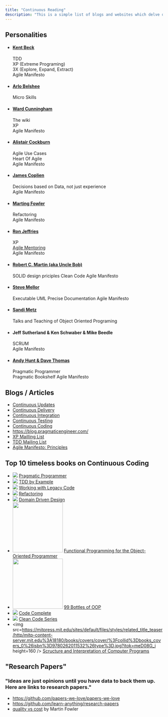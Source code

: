 ```yaml
---
title: "Continuous Reading"
description: "This is a simple list of blogs and websites which delve deeper into the concepts of Continuous Coding by various other names"
---
```


## Personalities

- ####  [Kent Beck](https://www.linkedin.com/in/kentbeck/)
    TDD  
    XP (Extreme Programing)  
    3X (Explore, Expand, Extract)  
    Agile Manifesto  
- ####  [Arlo Belshee](http://arlobelshee.com/)
    Micro Skills  
- ####  [Ward Cunningham](https://wiki.c2.com)
    The wiki  
    XP  
    Agile Manifesto  
 - ####  [Alistair Cockburn](https://heartofagile.com/)
    Agile Use Cases    
    Heart Of Agile  
    Agile Manifesto  
- ####  [James Coplien](https://sites.google.com/a/gertrudandcope.com/www/)
    Decisions based on Data, not just experience  
    Agile Manifesto  
- ####  [Marting Fowler](https://martinfowler.com/)
    Refactoring  
    Agile Manifesto  
- ####  [Ron Jeffries](https://ronjeffries.com/)
   XP  
   [Agile Mentoring](https://www.agilementoring.com/)  
   Agile Manifesto  
- ####  [Robert C. Martin (aka Uncle Bob)](https://blog.cleancoder.com/)
   SOLID design priciples
   Clean Code
   Agile Manifesto
- #### [Steve Mellor](http://www.stephenmellor.com/)
   Executable UML
   Precise Documentation
   Agile Manifesto
- #### [Sandi Metz](https://sandimetz.com/speaking/)
   Talks and Teaching of Object Oriented Programing
- #### Jeff Sutherland & Ken Schwaber & Mike Beedle
   SCRUM  
   Agile Manifesto  
- #### [Andy Hunt & Dave Thomas](https://pragprog.com/)
   Pragmatic Programmer  
   Pragmatic Bookshelf 
   Agile Manifesto   

## Blogs / Articles

- [Continuous Updates](https://liquidsoftware.com/)
- [Continuous Delivery](https://www.continuousdelivery.com/)
- [Continuous Integration](https://wiki.c2.com/?ContinuousIntegration)
- [Continuous Testing](https://continuoustesting.blog/)
- [Continuous Coding](https://www.continuouscoding.org/)
- https://blog.pragmaticengineer.com/
- [XP Mailling List](https://groups.io/g/extremeprogramming)
- [TDD Mailing List](https://groups.io/g/testdrivendevelopment/)
- [Agile Manifesto: Principles](https://agilemanifesto.org/principles.html)

## Top 10 timeless books on Continuous Coding
- ![](https://images-na.ssl-images-amazon.com/images/I/51cUVaBWZzL._AC_UL160_.jpg)  [Pragmatic Programmer](https://pragprog.com/book/tpp20/the-pragmatic-programmer-20th-anniversary-edition)
- ![](https://images-na.ssl-images-amazon.com/images/I/41pO5GqNtzL._AC_UL160_.jpg)  [TDD by Example](https://www.amazon.com/Test-Driven-Development-Kent-Beck/dp/0321146530)
- ![](https://images-na.ssl-images-amazon.com/images/I/51TG9F1B8AL._AC_UL160_.jpg)  [Working with Legacy Code](https://www.amazon.com/Working-Effectively-Legacy-Michael-Feathers/dp/0131177052)
- ![](https://images-na.ssl-images-amazon.com/images/I/41LBzpPXCOL._AC_UL160_.jpg)  [Refactoring](https://www.amazon.com/Refactoring-Improving-Existing-Addison-Wesley-Signature-dp-0134757599/dp/0134757599/)
- ![](https://images-na.ssl-images-amazon.com/images/I/51sZW87slRL._AC_UL160_.jpg)  [Domain Driven Design](https://dddcommunity.org/book/evans_2003/)
- <img src=https://d2sofvawe08yqg.cloudfront.net/fp-oo/small height=160 />  [Functional Programming for the Object-Oriented Programmer](https://leanpub.com/fp-oo)
- <img src=https://d2beuh40lcdzfb.cloudfront.net/products/197947/300x300/cover_2nd_sales_js_ruby.jpeg?1599590993 height=160 />  [99 Bottles of OOP](https://sandimetz.com/99bottles)
- ![](https://images-na.ssl-images-amazon.com/images/I/41JOmGowq-L._AC_UL160_.jpg)  [Code Complete](https://www.amazon.com/gp/product/0735619670/)
- ![](https://images-na.ssl-images-amazon.com/images/I/41OgAtYSpzL._AC_UL160_.jpg)  [Clean Code Series](https://www.amazon.com/Robert-Martin-Clean-Code-Collection-ebook/dp/B00666M59G)
- <img src=https://mitpress.mit.edu/sites/default/files/styles/related_title_teaser/http/mitp-content-server.mit.edu%3A18180/books/covers/cover/%3Fcollid%3Dbooks_covers_0%26isbn%3D9780262011532%26type%3D.jpg?itok=meD08G_i height=160 /> [Scructure and Interpretation of Computer Programs](https://web.mit.edu/alexmv/6.037/sicp.pdf)


## "Research Papers"
### "Ideas are just opinions until you have data to back them up. Here are links to research papers."


- https://github.com/papers-we-love/papers-we-love
- https://github.com/learn-anything/research-papers
- [quality vs cost](https://martinfowler.com/articles/is-quality-worth-cost.html) by Martin Fowler
